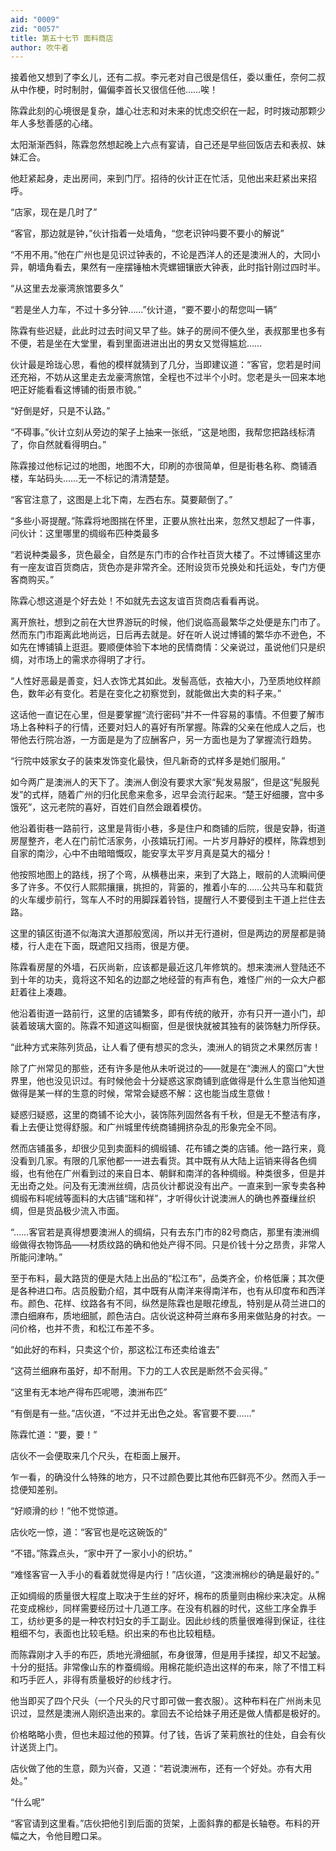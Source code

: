 ```yaml
---
aid: "0009"
zid: "0057"
title: 第五十七节 面料商店
author: 吹牛者
---
```


接着他又想到了李幺儿，还有二叔。李元老对自己很是信任，委以重任，奈何二叔从中作梗，时时制肘，偏偏李首长又很信任他……唉！

陈霖此刻的心境很是复杂，雄心壮志和对未来的忧虑交织在一起，时时拨动那颗少年人多愁善感的心绪。

太阳渐渐西斜，陈霖忽然想起晚上六点有宴请，自己还是早些回饭店去和表叔、妹妹汇合。

他赶紧起身，走出房间，来到门厅。招待的伙计正在忙活，见他出来赶紧出来招呼。

“店家，现在是几时了”

“客官，那边就是钟，”伙计指着一处墙角，“您老识钟吗要不要小的解说”

“不用不用。”他在广州也是见识过钟表的，不论是西洋人的还是澳洲人的，大同小异，朝墙角看去，果然有一座摆锤柚木壳螺钿镶嵌大钟表，此时指针刚过四时半。

“从这里去龙豪湾旅馆要多久”

“若是坐人力车，不过十多分钟……”伙计道，“要不要小的帮您叫一辆”

陈霖有些迟疑，此此时过去时间又早了些。妹子的房间不便久坐，表叔那里也多有不便，若是坐在大堂里，看到里面进进出出的男女又觉得尴尬……

伙计最是玲珑心思，看他的模样就猜到了几分，当即建议道：“客官，您若是时间还充裕，不妨从这里走去龙豪湾旅馆，全程也不过半个小时。您老是头一回来本地吧正好能看看这博铺的街景市貌。”

“好倒是好，只是不认路。”

“不碍事。”伙计立刻从旁边的架子上抽来一张纸，“这是地图，我帮您把路线标清了，你自然就看得明白。”

陈霖接过他标记过的地图，地图不大，印刷的亦很简单，但是街巷名称、商铺酒楼，车站码头……无一不标记的清清楚楚。

“客官注意了，这图是上北下南，左西右东。莫要颠倒了。”

“多些小哥提醒。”陈霖将地图揣在怀里，正要从旅社出来，忽然又想起了一件事，问伙计：这里哪里的绸缎布匹种类最多

“若说种类最多，货色最全，自然是东门市的合作社百货大楼了。不过博铺这里亦有一座友谊百货商店，货色亦是非常齐全。还附设货币兑换处和托运处，专门方便客商购买。”

陈霖心想这道是个好去处！不如就先去这友谊百货商店看看再说。

离开旅社，想到之前在大世界游玩的时候，他们说临高最繁华之处便是东门市了。然而东门市距离此地尚远，日后再去就是。好在听人说过博铺的繁华亦不逊色，不如先在博铺镇上逛逛。要顺便体验下本地的民情商情：父亲说过，虽说他们只是织绸，对市场上的需求亦得明了才行。

“人性好恶最是善变，妇人衣饰尤其如此。发髻高低，衣袖大小，乃至质地纹样颜色，数年必有变化。若是在变化之初察觉到，就能做出大卖的料子来。”

这话他一直记在心里，但是要掌握“流行密码”并不一件容易的事情。不但要了解市场上各种料子的行情，还要对妇人的喜好有所掌握。陈霖的父亲在他成人之后，也带他去行院冶游，一方面是是为了应酬客户，另一方面也是为了掌握流行趋势。

“行院中妓家女子的装束发饰变化最快，但凡新奇的式样多是她们服用。”

如今两广是澳洲人的天下了。澳洲人倒没有要求大家“髡发易服”，但是这“髡服髡发”的式样，随着广州的归化民愈来愈多，迟早会流行起来。“楚王好细腰，宫中多饿死”，这元老院的喜好，百姓们自然会跟着模仿。

他沿着街巷一路前行，这里是背街小巷，多是住户和商铺的后院，很是安静，街道房屋整齐，老人在门前忙活家务，小孩嬉玩打闹。一片岁月静好的模样，陈霖想到自家的南沙，心中不由暗暗慨叹，能安享太平岁月真是莫大的福分！

他按照地图上的路线，拐了个弯，从横巷出来，来到了大路上，眼前的人流瞬间便多了许多。不仅行人熙熙攘攘，挑担的，背篓的，推着小车的……公共马车和载货的火车缓步前行，驾车人不时的用脚踩着铃铛，提醒行人不要侵到主干道上拦住去路。

这里的镇区街道不似海滨大道那般宽阔，所以并无行道树，但是两边的房屋都是骑楼，行人走在下面，既遮阳又挡雨，很是方便。

陈霖看房屋的外墙，石灰尚新，应该都是最近这几年修筑的。想来澳洲人登陆还不到十年的功夫，竟将这不知名的边鄙之地经营的有声有色，难怪广州的一众大户都赶着往上凑趣。

他沿着街道一路前行，这里的店铺繁多，即有传统的敞开，亦有只开一道小门，却装着玻璃大窗的。陈霖不知道这叫橱窗，但是很快就被其独有的装饰魅力所俘获。

“此种方式来陈列货品，让人看了便有想买的念头，澳洲人的销货之术果然厉害！

除了广州常见的那些，还有许多是他从未听说过的――就是在“澳洲人的窗口”大世界里，他也没见识过。有时候他会十分疑惑这家商铺到底做得是什么生意当他知道做得是某一样的生意的时候，常常会疑惑不解：这也能当成生意做！

疑惑归疑惑，这里的商铺不论大小，装饰陈列固然各有千秋，但是无不整洁有序，看上去便让觉得舒服。和广州城里传统商铺拥挤杂乱的形象完全不同。

然而店铺虽多，却很少见到卖面料的绸缎铺、花布铺之类的店铺。他一路行来，竟没看到几家。有限的几家他都一一进去看货。其中既有从大陆上运销来得各色绸缎，也有他在广州看到过的来自日本、朝鲜和南洋的各种绸缎。种类很多，但是并无出奇之处。问及有无澳洲丝绸，店员伙计都说没有出产。一直来到一家专卖各种绸缎布料呢绒等面料的大店铺“瑞和祥”，才听得伙计说澳洲人的确也养蚕缫丝织绸，但是货品极少流入市面。

“……客官若是真得想要澳洲人的绸绢，只有去东门市的82号商店，那里有澳洲绸缎做得衣物饰品――材质纹路的确和他处产得不同。只是价钱十分之昂贵，非常人所能问津呐。”

至于布料，最大路货的便是大陆上出品的“松江布”，品类齐全，价格低廉；其次便是各种进口布。店员殷勤介绍，其中既有从南洋来得南洋布，也有从印度布和西洋布。颜色、花样、纹路各有不同，纵然是陈霖也是眼花缭乱，特别是从荷兰进口的漂白细麻布，质地细腻，颜色洁白。店伙说这种荷兰麻布多用来做贴身的衬衣。一问价格，也并不贵，和松江布差不多。

“如此好的布料，只卖这个价，那这松江布还卖给谁去”

“这荷兰细麻布虽好，却不耐用。下力的工人农民是断然不会买得。”

“这里有无本地产得布匹呢嗯，澳洲布匹”

“有倒是有一些。”店伙道，“不过并无出色之处。客官要不要……”

陈霖忙道：“要，要！”

店伙不一会便取来几个尺头，在柜面上展开。

乍一看，的确没什么特殊的地方，只不过颜色要比其他布匹鲜亮不少。然而入手一捻便知差别。

“好顺滑的纱！”他不觉惊道。

店伙吃一惊，道：“客官也是吃这碗饭的”

“不错。”陈霖点头，“家中开了一家小小的织坊。”

“难怪客官一入手小的看着就觉得是内行！”店伙道，“这澳洲棉纱的确是最好的。”

正如绸缎的质量很大程度上取决于生丝的好坏，棉布的质量则由棉纱来决定。从棉花变成棉纱，同样需要经历过十几道工序。在没有机器的时代，这些工序全靠手工，纺纱更多的是一种农村妇女的手工副业。因此纱线的质量很难得到保证，往往粗细不匀，表面也比较毛糙。织出来的布也比较粗糙。



而陈霖刚才入手的布匹，质地光滑细腻，布身很薄，但是用手揉捏，却又不起皱。十分的挺括。非常像山东的柞蚕绸缎。用棉花能织造出这样的布来，除了不惜工料和巧手匠人，非得有质量极好的纱线才行。

他当即买了四个尺头（一个尺头的尺寸即可做一套衣服）。这种布料在广州尚未见识过，显然是澳洲人刚织造出来的。拿回去不论给妹子用还是做人情都是极好的。

价格略略小贵，但也未超过他的预算。付了钱，告诉了茉莉旅社的住处，自会有伙计送货上门。

店伙做了他的生意，颇为兴奋，又道：“若说澳洲布，还有一个好处。亦有大用处。”

“什么呢”

“客官请到这里看。”店伙把他引到后面的货架，上面斜靠的都是长轴卷。布料的开幅之大，令他目瞪口呆。

